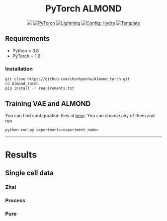 <h1 align="center">
  <b>PyTorch ALMOND</b><br>
</h1>
<p align="center">
    <a href="https://www.python.org/"><img src="https://img.shields.io/badge/Python-3.8-blue.svg" /></a>
    <a href="https://pytorch.org/get-started/locally/"><img alt="PyTorch" src="https://img.shields.io/badge/PyTorch-ee4c2c?logo=pytorch&logoColor=white"></a>
    <a href="https://pytorchlightning.ai/"><img alt="Lightning" src="https://img.shields.io/badge/-Lightning-792ee5?logo=pytorchlightning&logoColor=white"></a>
    <a href="https://hydra.cc/"><img alt="Config: Hydra" src="https://img.shields.io/badge/Config-Hydra-89b8cd"></a>
    <a href="https://github.com/ashleve/lightning-hydra-template"><img alt="Template" src="https://img.shields.io/badge/-Lightning--Hydra--Template-017F2F?style=flat&logo=github&labelColor=gray"></a><br>
</p>

## Requirements
- Python = 3.8
- PyTorch = 1.9

### Installation
```bash
git clone https://github.com/chunhyonho/Almond_torch.git
cd Almond_torch
pip install -r requirements.txt
```

## Training VAE and ALMOND
You can find configuration files at [here](configs/experiment). You can choose any of them and run
```bash
python run.py experiment=<experiment_name>
```

---

# Results

## Single cell data

### Zhai

### Process

### Pure
